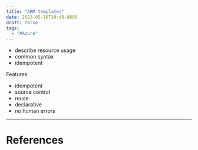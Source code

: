 ```yaml
---
title: "ARM templates"
date: 2023-05-10T19:40-0800
draft: false
tags: 
  - "#Azure"
---
```

- describe resource usage
- common syntax
- idempotent

Features
- idempotent
- source control
- reuse
- declarative
- no human errors

---
# References
